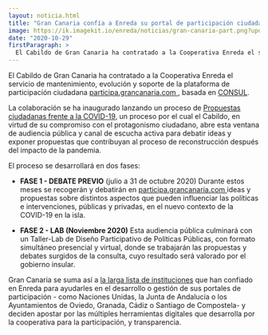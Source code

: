 ```yaml
---
layout: noticia.html
title: "Gran Canaria confía a Enreda su portal de participación ciudadana"
image: https://ik.imagekit.io/enreda/noticias/gran-canaria-part.png?updatedAt=1700468799547
date: "2020-10-29"
firstParagraph: >
  El Cabildo de Gran Canaria ha contratado a la Cooperativa Enreda el servicio de mantenimiento, evolución y soporte de la plataforma de participación ciudadana participa.grancanaria.com, basada en CONSUL.
---
```


El Cabildo de Gran Canaria ha contratado a la Cooperativa Enreda el servicio de mantenimiento, evolución y soporte de la plataforma de participación ciudadana [participa.grancanaria.com ](http://participa.grancanaria.com), basada en [CONSUL](http://enreda.coop/servicios/participaciondigital).

La colaboración se ha inaugurado lanzando un proceso de [Propuestas ciudadanas frente a la COVID-19](https://participa.grancanaria.com/legislation/processes/1/debate), un proceso por el cual el Cabildo, en virtud de su compromiso con el protagonismo ciudadano, abre esta ventana de audiencia pública y canal de escucha activa para debatir ideas y exponer propuestas que contribuyan al proceso de reconstrucción después del impacto de la pandemia.

El proceso se desarrollará en dos fases:

* **FASE 1 - DEBATE PREVIO** (julio a 31 de octubre 2020)
Durante estos meses se recogerán y debatirán en [participa.grancanaria.com ](http://participa.grancanaria.com)ideas y propuestas sobre distintos aspectos que pueden influenciar las políticas e intervenciones, públicas y privadas, en el nuevo contexto de la COVID-19 en la isla.

* **FASE 2 - LAB (Noviembre 2020)**
Esta audiencia pública culminará con un Taller-Lab de Diseño Participativo de Políticas Públicas, con formato simultáneo presencial y virtual, donde se trabajarán las propuestas y debates surgidos de la consulta, cuyo resultado será valorado por el gobierno insular.

Gran Canaria se suma así a [la larga lista de instituciones](http://enreda.coop/servicios/participaciondigital) que han confiado en Enreda para ayudarles en el desarrollo o gestión de sus portales de participación - como Naciones Unidas, la Junta de Andalucía o los Ayuntamientos de Oviedo, Granada, Cádiz o Santiago de Compostela- y deciden apostar por las múltiples herramientas digitales que desarrolla por la cooperativa para la participación, y transparencia.